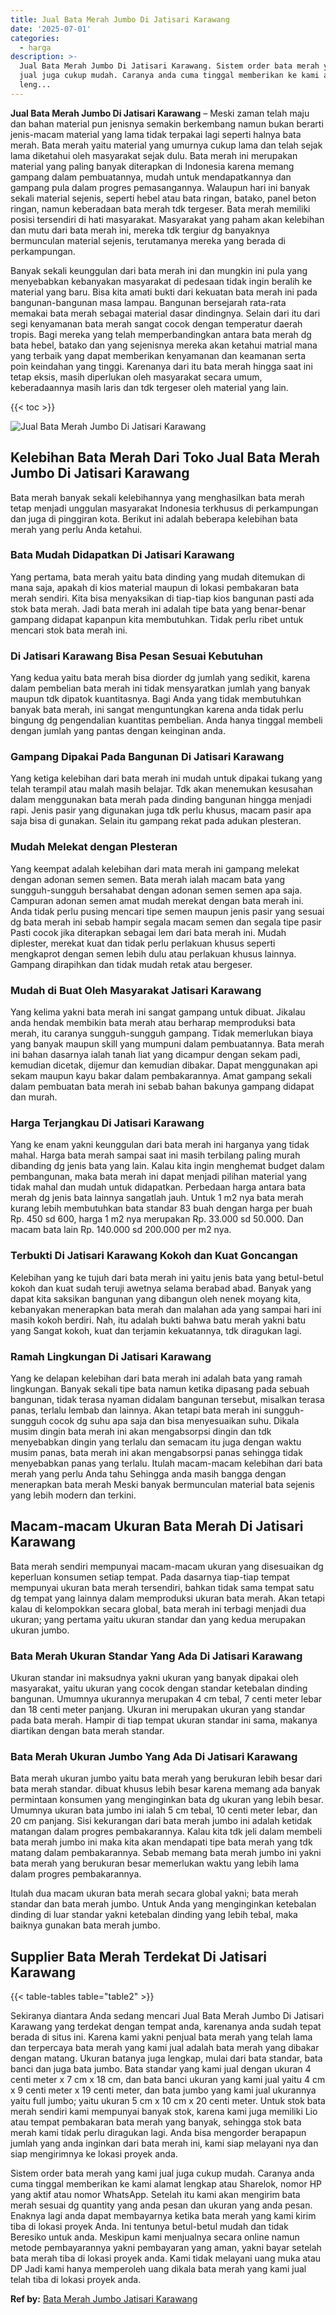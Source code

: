 ```yaml
---
title: Jual Bata Merah Jumbo Di Jatisari Karawang
date: '2025-07-01'
categories:
  - harga
description: >-
  Jual Bata Merah Jumbo Di Jatisari Karawang. Sistem order bata merah yang kami
  jual juga cukup mudah. Caranya anda cuma tinggal memberikan ke kami alamat
  leng...
---
```


**Jual Bata Merah Jumbo Di Jatisari Karawang** – Meski zaman telah maju dan bahan material pun jenisnya semakin berkembang namun bukan berarti jenis-macam material yang lama tidak terpakai lagi seperti halnya bata merah. Bata merah yaitu material yang umurnya cukup lama dan telah sejak lama diketahui oleh masyarakat sejak dulu. Bata merah ini merupakan material yang paling banyak diterapkan di Indonesia karena memang gampang dalam pembuatannya, mudah untuk mendapatkannya dan gampang pula dalam progres pemasangannya. Walaupun hari ini banyak sekali material sejenis, seperti hebel atau bata ringan, batako, panel beton ringan, namun keberadaan bata merah tdk tergeser. Bata merah memiliki posisi tersendiri di hati masyarakat. Masyarakat yang paham akan kelebihan dan mutu dari bata merah ini, mereka tdk tergiur dg banyaknya bermunculan material sejenis, terutamanya mereka yang berada di perkampungan.

Banyak sekali keunggulan dari bata merah ini dan mungkin ini pula yang menyebabkan kebanyakan masyarakat di pedesaan tidak ingin beralih ke material yang baru. Bisa kita amati bukti dari kekuatan bata merah ini pada bangunan-bangunan masa lampau. Bangunan bersejarah rata-rata memakai bata merah sebagai material dasar dindingnya. Selain dari itu dari segi kenyamanan bata merah sangat cocok dengan temperatur daerah tropis. Bagi mereka yang telah memperbandingkan antara bata merah dg bata hebel, batako dan yang sejenisnya mereka akan ketahui matrial mana yang terbaik yang dapat memberikan kenyamanan dan keamanan serta poin keindahan yang tinggi. Karenanya dari itu bata merah hingga saat ini tetap eksis, masih diperlukan oleh masyarakat secara umum, keberadaannya masih laris dan tdk tergeser oleh material yang lain.

{{< toc >}}

![Jual Bata Merah Jumbo Di Jatisari Karawang](/images/jual-bata-merah-26.png)

## Kelebihan Bata Merah Dari Toko Jual Bata Merah Jumbo Di Jatisari Karawang

Bata merah banyak sekali kelebihannya yang menghasilkan bata merah tetap menjadi unggulan masyarakat Indonesia terkhusus di perkampungan dan juga di pinggiran kota. Berikut ini adalah beberapa kelebihan bata merah yang perlu Anda ketahui.

### Bata Mudah Didapatkan Di Jatisari Karawang

Yang pertama, bata merah yaitu bata dinding yang mudah ditemukan di mana saja, apakah di kios material maupun di lokasi pembakaran bata merah sendiri. Kita bisa menyaksikan di tiap-tiap kios bangunan pasti ada stok bata merah. Jadi bata merah ini adalah tipe bata yang benar-benar gampang didapat kapanpun kita membutuhkan. Tidak perlu ribet untuk mencari stok bata merah ini.

### Di Jatisari Karawang Bisa Pesan Sesuai Kebutuhan

Yang kedua yaitu bata merah bisa diorder dg jumlah yang sedikit, karena dalam pembelian bata merah ini tidak mensyaratkan jumlah yang banyak maupun tdk dipatok kuantitasnya. Bagi Anda yang tidak membutuhkan banyak bata merah, ini sangat menguntungkan karena anda tidak perlu bingung dg pengendalian kuantitas pembelian. Anda hanya tinggal membeli dengan jumlah yang pantas dengan keinginan anda.

### Gampang Dipakai Pada Bangunan Di Jatisari Karawang

Yang ketiga kelebihan dari bata merah ini mudah untuk dipakai tukang yang telah terampil atau malah masih belajar. Tdk akan menemukan kesusahan dalam menggunakan bata merah pada dinding bangunan hingga menjadi rapi. Jenis pasir yang digunakan juga tdk perlu khusus, macam pasir apa saja bisa di gunakan. Selain itu gampang rekat pada adukan plesteran.

### Mudah Melekat dengan Plesteran

Yang keempat adalah kelebihan dari mata merah ini gampang melekat dengan adonan semen semen. Bata merah ialah macam bata yang sungguh-sungguh bersahabat dengan adonan semen semen apa saja. Campuran adonan semen amat mudah merekat dengan bata merah ini. Anda tidak perlu pusing mencari tipe semen maupun jenis pasir yang sesuai dg bata merah ini sebab hampir segala macam semen dan segala tipe pasir Pasti cocok jika diterapkan sebagai lem dari bata merah ini. Mudah diplester, merekat kuat dan tidak perlu perlakuan khusus seperti mengkaprot dengan semen lebih dulu atau perlakuan khusus lainnya. Gampang dirapihkan dan tidak mudah retak atau bergeser.

### Mudah di Buat Oleh Masyarakat Jatisari Karawang

Yang kelima yakni bata merah ini sangat gampang untuk dibuat. Jikalau anda hendak membikin bata merah atau berharap memproduksi bata merah, itu caranya sungguh-sungguh gampang. Tidak memerlukan biaya yang banyak maupun skill yang mumpuni dalam pembuatannya. Bata merah ini bahan dasarnya ialah tanah liat yang dicampur dengan sekam padi, kemudian dicetak, dijemur dan kemudian dibakar. Dapat menggunakan api sekam maupun kayu bakar dalam pembakarannya. Amat gampang sekali dalam pembuatan bata merah ini sebab bahan bakunya gampang didapat dan murah.

### Harga Terjangkau Di Jatisari Karawang

Yang ke enam yakni keunggulan dari bata merah ini harganya yang tidak mahal. Harga bata merah sampai saat ini masih terbilang paling murah dibanding dg jenis bata yang lain. Kalau kita ingin menghemat budget dalam pembangunan, maka bata merah ini dapat menjadi pilihan material yang tidak mahal dan mudah untuk didapatkan. Perbedaan harga antara bata merah dg jenis bata lainnya sangatlah jauh. Untuk 1 m2 nya bata merah kurang lebih membutuhkan bata standar 83 buah dengan harga per buah Rp. 450 sd 600, harga 1 m2 nya merupakan Rp. 33.000 sd 50.000. Dan macam bata lain Rp. 140.000 sd 200.000 per m2 nya.

### Terbukti Di Jatisari Karawang Kokoh dan Kuat Goncangan

Kelebihan yang ke tujuh dari bata merah ini yaitu jenis bata yang betul-betul kokoh dan kuat sudah teruji awetnya selama berabad abad. Banyak yang dapat kita saksikan bangunan yang dibangun oleh nenek moyang kita, kebanyakan menerapkan bata merah dan malahan ada yang sampai hari ini masih kokoh berdiri. Nah, itu adalah bukti bahwa batu merah yakni batu yang Sangat kokoh, kuat dan terjamin kekuatannya, tdk diragukan lagi.

### Ramah Lingkungan Di Jatisari Karawang

Yang ke delapan kelebihan dari bata merah ini adalah bata yang ramah lingkungan. Banyak sekali tipe bata namun ketika dipasang pada sebuah bangunan, tidak terasa nyaman didalam bangunan tersebut, misalkan terasa panas, terlalu lembab dan lainnya. Akan tetapi bata merah ini sungguh-sungguh cocok dg suhu apa saja dan bisa menyesuaikan suhu. Dikala musim dingin bata merah ini akan mengabsorpsi dingin dan tdk menyebabkan dingin yang terlalu dan semacam itu juga dengan waktu musim panas, bata merah ini akan mengabsorpsi panas sehingga tidak menyebabkan panas yang terlalu. Itulah macam-macam kelebihan dari bata merah yang perlu Anda tahu Sehingga anda masih bangga dengan menerapkan bata merah Meski banyak bermunculan material bata sejenis yang lebih modern dan terkini.

## Macam-macam Ukuran Bata Merah Di Jatisari Karawang

Bata merah sendiri mempunyai macam-macam ukuran yang disesuaikan dg keperluan konsumen setiap tempat. Pada dasarnya tiap-tiap tempat mempunyai ukuran bata merah tersendiri, bahkan tidak sama tempat satu dg tempat yang lainnya dalam memproduksi ukuran bata merah. Akan tetapi kalau di kelompokkan secara global, bata merah ini terbagi menjadi dua ukuran; yang pertama yaitu ukuran standar dan yang kedua merupakan ukuran jumbo.

### Bata Merah Ukuran Standar Yang Ada Di Jatisari Karawang

Ukuran standar ini maksudnya yakni ukuran yang banyak dipakai oleh masyarakat, yaitu ukuran yang cocok dengan standar ketebalan dinding bangunan. Umumnya ukurannya merupakan 4 cm tebal, 7 centi meter lebar dan 18 centi meter panjang. Ukuran ini merupakan ukuran yang standar pada bata merah. Hampir di tiap tempat ukuran standar ini sama, makanya diartikan dengan bata merah standar.

### Bata Merah Ukuran Jumbo Yang Ada Di Jatisari Karawang

Bata merah ukuran jumbo yaitu bata merah yang berukuran lebih besar dari bata merah standar. dibuat khusus lebih besar karena memang ada banyak permintaan konsumen yang menginginkan bata dg ukuran yang lebih besar. Umumnya ukuran bata jumbo ini ialah 5 cm tebal, 10 centi meter lebar, dan 20 cm panjang. Sisi kekurangan dari bata merah jumbo ini adalah ketidak matangan dalam progres pembakarannya. Kalau kita tdk jeli dalam membeli bata merah jumbo ini maka kita akan mendapati tipe bata merah yang tdk matang dalam pembakarannya. Sebab memang bata merah jumbo ini yakni bata merah yang berukuran besar memerlukan waktu yang lebih lama dalam progres pembakarannya.

Itulah dua macam ukuran bata merah secara global yakni; bata merah standar dan bata merah jumbo. Untuk Anda yang menginginkan ketebalan dinding di luar standar yakni ketebalan dinding yang lebih tebal, maka baiknya gunakan bata merah jumbo.

## Supplier Bata Merah Terdekat Di Jatisari Karawang

{{< table-tables table="table2" >}}

Sekiranya diantara Anda sedang mencari Jual Bata Merah Jumbo Di Jatisari Karawang yang terdekat dengan tempat anda, karenanya anda sudah tepat berada di situs ini. Karena kami yakni penjual bata merah yang telah lama dan terpercaya bata merah yang kami jual adalah bata merah yang dibakar dengan matang. Ukuran batanya juga lengkap, mulai dari bata standar, bata banci dan juga bata jumbo. Bata standar yang kami jual dengan ukuran 4 centi meter x 7 cm x 18 cm, dan bata banci ukuran yang kami jual yaitu 4 cm x 9 centi meter x 19 centi meter, dan bata jumbo yang kami jual ukurannya yaitu full jumbo; yaitu ukuran 5 cm x 10 cm x 20 centi meter. Untuk stok bata merah sendiri kami mempunyai banyak stok, karena kami juga memiliki Lio atau tempat pembakaran bata merah yang banyak, sehingga stok bata merah kami tidak perlu diragukan lagi. Anda bisa mengorder berapapun jumlah yang anda inginkan dari bata merah ini, kami siap melayani nya dan siap mengirimnya ke lokasi proyek anda.

Sistem order bata merah yang kami jual juga cukup mudah. Caranya anda cuma tinggal memberikan ke kami alamat lengkap atau Sharelok, nomor HP yang aktif atau nomor WhatsApp. Setelah itu kami akan mengirim bata merah sesuai dg quantity yang anda pesan dan ukuran yang anda pesan. Enaknya lagi anda dapat membayarnya ketika bata merah yang kami kirim tiba di lokasi proyek Anda. Ini tentunya betul-betul mudah dan tidak Beresiko untuk anda. Meskipun kami menjualnya secara online namun metode pembayarannya yakni pembayaran yang aman, yakni bayar setelah bata merah tiba di lokasi proyek anda. Kami tidak melayani uang muka atau DP Jadi kami hanya memperoleh uang dikala bata merah yang kami jual telah tiba di lokasi proyek anda.

**Ref by:** [Bata Merah Jumbo Jatisari Karawang](https://id.wikipedia.org/wiki/Bata)
